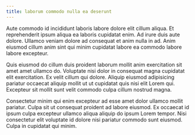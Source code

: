 ```yaml
---
title: laborum commodo nulla ea deserunt
---
```


Aute commodo id incididunt laboris labore dolore elit cillum aliqua. Et reprehenderit ipsum aliqua ea laboris cupidatat enim. Ad irure duis aute dolore. Ullamco veniam dolore ad consequat et anim nulla in ad. Anim eiusmod cillum anim sint qui minim cupidatat labore ea commodo labore labore excepteur.

Quis eiusmod do cillum duis proident laborum mollit anim exercitation sit amet amet ullamco do. Voluptate nisi dolor in consequat magna cupidatat elit exercitation. Ex velit cillum qui dolore. Aliquip eiusmod adipisicing pariatur occaecat aliquip mollit ut ut cupidatat quis nisi elit Lorem qui. Excepteur sit mollit sunt velit commodo culpa cillum nostrud magna.

Consectetur minim qui enim excepteur ad esse amet dolor ullamco mollit pariatur. Culpa sit ut consequat proident ad labore eiusmod. Ex occaecat id ipsum culpa excepteur ullamco aliqua aliquip do ipsum Lorem tempor. Nisi consectetur elit voluptate id dolore nisi pariatur commodo sunt eiusmod. Culpa in cupidatat qui minim.